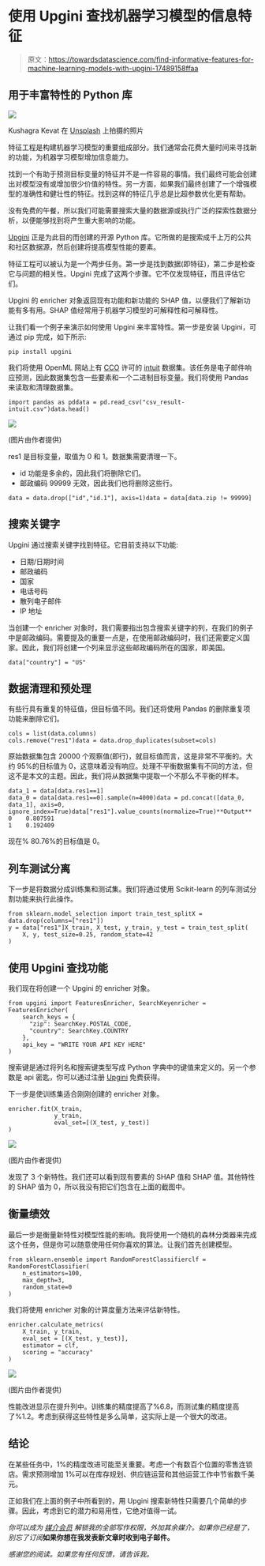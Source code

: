 # 使用 Upgini 查找机器学习模型的信息特征

> 原文：<https://towardsdatascience.com/find-informative-features-for-machine-learning-models-with-upgini-17489158ffaa>

## 用于丰富特性的 Python 库

![](img/87cff5837a5c859bccca9d3c8ded7495.png)

Kushagra Kevat 在 [Unsplash](https://unsplash.com/s/photos/boost?utm_source=unsplash&utm_medium=referral&utm_content=creditCopyText) 上拍摄的照片

特征工程是构建机器学习模型的重要组成部分。我们通常会花费大量时间来寻找新的功能，为机器学习模型增加信息能力。

找到一个有助于预测目标变量的特征并不是一件容易的事情。我们最终可能会创建出对模型没有或增加很少价值的特性。另一方面，如果我们最终创建了一个增强模型的准确性和健壮性的特征。找到这样的特征几乎总是比超参数优化更有帮助。

没有免费的午餐，所以我们可能需要搜索大量的数据源或执行广泛的探索性数据分析，以便能够找到将产生重大影响的功能。

[Upgini](https://upgini.com/) 正是为此目的而创建的开源 Python 库。它所做的是搜索成千上万的公共和社区数据源，然后创建将提高模型性能的要素。

特征工程可以被认为是一个两步任务。第一步是找到数据(即特征)，第二步是检查它与问题的相关性。Upgini 完成了这两个步骤。它不仅发现特征，而且评估它们。

Upgini 的 enricher 对象返回现有功能和新功能的 SHAP 值，以便我们了解新功能有多有用。SHAP 值经常用于机器学习模型的可解释性和可解释性。

让我们看一个例子来演示如何使用 Upgini 来丰富特性。第一步是安装 Upgini，可通过 pip 完成，如下所示:

```
pip install upgini
```

我们将使用 OpenML 网站上有 [CCO](https://creativecommons.org/share-your-work/public-domain/cc0/) 许可的 [intuit](https://www.openml.org/search?type=data&status=any&id=41041&sort=runs) 数据集。该任务是电子邮件响应预测，因此数据集包含一些要素和一个二进制目标变量。我们将使用 Pandas 来读取和清理数据集。

```
import pandas as pddata = pd.read_csv("csv_result-intuit.csv")data.head()
```

![](img/b3251f8de92fc12496709ad3292f0326.png)

(图片由作者提供)

res1 是目标变量，取值为 0 和 1。数据集需要清理一下。

*   id 功能是多余的，因此我们将删除它们。
*   邮政编码 99999 无效，因此我们也将删除这些行。

```
data = data.drop(["id","id.1"], axis=1)data = data[data.zip != 99999]
```

## 搜索关键字

Upgini 通过搜索关键字找到特征。它目前支持以下功能:

*   日期/日期时间
*   邮政编码
*   国家
*   电话号码
*   散列电子邮件
*   IP 地址

当创建一个 enricher 对象时，我们需要指出包含搜索关键字的列，在我们的例子中是邮政编码。需要提及的重要一点是，在使用邮政编码时，我们还需要定义国家。因此，我们将创建一个列来显示这些邮政编码所在的国家，即美国。

```
data["country"] = "US"
```

## 数据清理和预处理

有些行具有重复的特征值，但目标值不同。我们还将使用 Pandas 的删除重复项功能来删除它们。

```
cols = list(data.columns)
cols.remove("res1")data = data.drop_duplicates(subset=cols)
```

原始数据集包含 20000 个观察值(即行)，就目标值而言，这是非常不平衡的。大约 95%的目标值为 0，这意味着没有响应。处理不平衡数据集有不同的方法，但这不是本文的主题。因此，我们将从数据集中提取一个不那么不平衡的样本。

```
data_1 = data[data.res1==1]
data_0 = data[data.res1==0].sample(n=4000)data = pd.concat([data_0, data_1], axis=0, ignore_index=True)data["res1"].value_counts(normalize=True)**Output**
0    0.807591
1    0.192409
```

现在% 80.76%的目标值是 0。

## 列车测试分离

下一步是将数据分成训练集和测试集。我们将通过使用 Scikit-learn 的列车测试分割功能来执行此操作。

```
from sklearn.model_selection import train_test_splitX = data.drop(columns=["res1"])
y = data["res1"]X_train, X_test, y_train, y_test = train_test_split(
    X, y, test_size=0.25, random_state=42
)
```

## 使用 Upgini 查找功能

我们现在将创建一个 Upgini 的 enricher 对象。

```
from upgini import FeaturesEnricher, SearchKeyenricher = FeaturesEnricher(
    search_keys = {
      "zip": SearchKey.POSTAL_CODE,
      "country": SearchKey.COUNTRY
    },
    api_key = "WRITE YOUR API KEY HERE"
)
```

搜索键是通过将列名和搜索键类型写成 Python 字典中的键值来定义的。另一个参数是 api 密匙，你可以通过注册 [Upgini](https://upgini.com/) 免费获得。

下一步是使训练集适合刚刚创建的 enricher 对象。

```
enricher.fit(X_train,
             y_train,
             eval_set=[(X_test, y_test)]
)
```

![](img/2cfcab8208c46fbb8df04aefcdc874fd.png)

(图片由作者提供)

发现了 3 个新特性。我们还可以看到现有要素的 SHAP 值和 SHAP 值。其他特性的 SHAP 值为 0，所以我没有把它们包含在上面的截图中。

## 衡量绩效

最后一步是衡量新特性对模型性能的影响。我将使用一个随机的森林分类器来完成这个任务，但是你可以随意使用任何你喜欢的算法。让我们首先创建模型。

```
from sklearn.ensemble import RandomForestClassifierclf = RandomForestClassifier(
    n_estimators=100, 
    max_depth=3, 
    random_state=0
)
```

我们将使用 enricher 对象的计算度量方法来评估新特性。

```
enricher.calculate_metrics(
    X_train, y_train, 
    eval_set = [(X_test, y_test)],
    estimator = clf,
    scoring = "accuracy"
)
```

![](img/b386ced650d7f916e0891426a698f44f.png)

(图片由作者提供)

性能改进显示在提升列中。训练集的精度提高了%6.8，而测试集的精度提高了%1.2。考虑到获得这些特性是多么简单，这实际上是一个很大的改进。

## 结论

在某些任务中，1%的精度改进可能至关重要。考虑一个有数百个位置的零售连锁店。需求预测增加 1%可以在库存规划、供应链运营和其他运营工作中节省数千美元。

正如我们在上面的例子中所看到的，用 Upgini 搜索新特性只需要几个简单的步骤。因此，考虑到它的潜力和易用性，它绝对值得一试。

*你可以成为* [*媒介会员*](https://sonery.medium.com/membership) *解锁我的全部写作权限，外加其余媒介。如果你已经是了，别忘了订阅*[](https://sonery.medium.com/subscribe)**如果你想在我发表新文章时收到电子邮件。**

*感谢您的阅读。如果您有任何反馈，请告诉我。*
